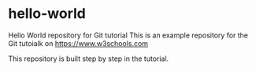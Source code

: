 # hello-world
Hello World repository for Git tutorial
This is an example repository for the Git tutoialk on https://www.w3schools.com

This repository is built step by step in the tutorial.
